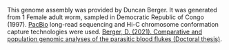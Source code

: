 This genome assembly was provided by Duncan Berger. It was generated from 1 Female adult worm, sampled in Democratic Republic of Congo (1997). [PacBio](https://www.pacb.com/) long-read sequencing and Hi-C chromosome conformation capture technologies were used. [Berger, D. (2021). Comparative and population genomic analyses of the parasitic blood flukes (Doctoral thesis)](https://doi.org/10.17863/CAM.86667).

